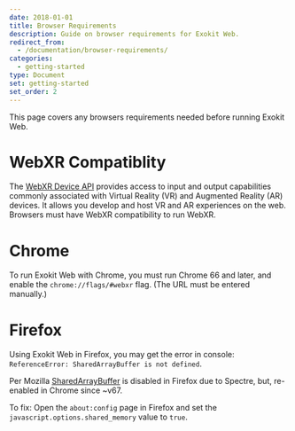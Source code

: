 ```yaml
---
date: 2018-01-01
title: Browser Requirements
description: Guide on browser requirements for Exokit Web.
redirect_from:
  - /documentation/browser-requirements/
categories:
  - getting-started
type: Document
set: getting-started
set_order: 2
---
```


This page covers any browsers requirements needed before running Exokit Web.

# WebXR Compatiblity
The [WebXR Device API](https://github.com/immersive-web/webxr/blob/master/explainer.md) provides access to input and output capabilities commonly associated with Virtual Reality (VR) and Augmented Reality (AR) devices. It allows you develop and host VR and AR experiences on the web. Browsers must have WebXR compatibility to run WebXR.

# Chrome
To run Exokit Web with Chrome, you must run Chrome 66 and later, and enable the `chrome://flags/#webxr` flag. (The URL must be entered manually.)

# Firefox
Using Exokit Web in Firefox, you may get the error in console: `ReferenceError: SharedArrayBuffer is not defined`.

Per Mozilla [SharedArrayBuffer](https://developer.mozilla.org/en-US/docs/Web/JavaScript/Reference/Global_Objects/SharedArrayBuffer) is disabled in Firefox due to Spectre, but, re-enabled in Chrome since ~v67.

To fix:
Open the `about:config` page in Firefox and set the `javascript.options.shared_memory` value to `true`.
